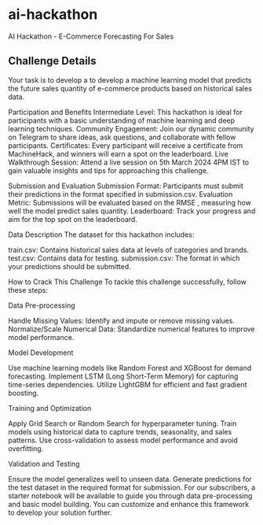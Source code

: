 # ai-hackathon
AI Hackathon -  E-Commerce Forecasting For Sales

## Challenge Details
Your task is to develop a to develop a machine learning model that predicts the future sales quantity of e-commerce products based on historical sales data.

Participation and Benefits
Intermediate Level: This hackathon is ideal for participants with a basic understanding of machine learning and deep learning techniques.
Community Engagement: Join our dynamic community on Telegram to share ideas, ask questions, and collaborate with fellow participants.
Certificates: Every participant will receive a certificate from MachineHack, and winners will earn a spot on the leaderboard.
Live Walkthrough Session: Attend a live session on 5th March 2024 4PM IST to gain valuable insights and tips for approaching this challenge.

Submission and Evaluation
Submission Format: Participants must submit their predictions in the format specified in submission.csv.
Evaluation Metric: Submissions will be evaluated based on the RMSE , measuring how well the model predict sales quantity.
Leaderboard: Track your progress and aim for the top spot on the leaderboard.

Data Description
The dataset for this hackathon includes:

train.csv: Contains historical sales data at levels of categories and brands.
test.csv: Contains data for testing.
submission.csv: The format in which your predictions should be submitted.

How to Crack This Challenge
To tackle this challenge successfully, follow these steps:

Data Pre-processing

Handle Missing Values: Identify and impute or remove missing values.
Normalize/Scale Numerical Data: Standardize numerical features to improve model performance.

Model Development

Use machine learning models like Random Forest and XGBoost for demand forecasting.
Implement LSTM (Long Short-Term Memory) for capturing time-series dependencies.
Utilize LightGBM for efficient and fast gradient boosting.

Training and Optimization

Apply Grid Search or Random Search for hyperparameter tuning.
Train models using historical data to capture trends, seasonality, and sales patterns.
Use cross-validation to assess model performance and avoid overfitting.

Validation and Testing

Ensure the model generalizes well to unseen data.
Generate predictions for the test dataset in the required format for submission.
For our subscribers, a starter notebook will be available to guide you through data pre-processing and basic model building. You can customize and enhance this framework to develop your solution further.
